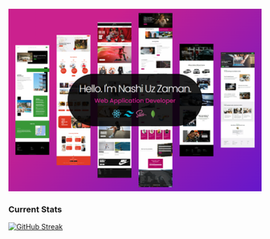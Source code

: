 ![Github Banner Photo](./assets/banner/banner.png)

### Current Stats

[![GitHub Streak](https://github-readme-streak-stats.herokuapp.com?user=Nashiuz-Zaman&theme=bear&hide_border=true&border_radius=0&card_width=500)](https://git.io/streak-stats)

<!--
**Nashiuz-Zaman/Nashiuz-Zaman** is a ✨ _special_ ✨ repository because its `README.md` (this file) appears on your GitHub profile.

Here are some ideas to get you started:

- 🔭 I’m currently working on ...
- 🌱 I’m currently learning ...
- 👯 I’m looking to collaborate on ...
- 🤔 I’m looking for help with ...
- 💬 Ask me about ...
- 📫 How to reach me: ...
- 😄 Pronouns: ...
- ⚡ Fun fact: ...
-->
